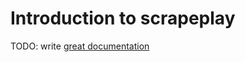 # Introduction to scrapeplay

TODO: write [great documentation](http://jacobian.org/writing/great-documentation/what-to-write/)
